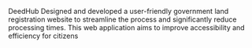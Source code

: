 DeedHub
Designed and developed a user-friendly government land registration website to streamline the process and significantly reduce processing
times. This web application aims to improve accessibility and efficiency for citizens

